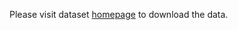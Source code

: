 Please visit dataset [homepage](https://www.kaggle.com/datasets/riotulab/aerial-images-of-palm-trees) to download the data. 
